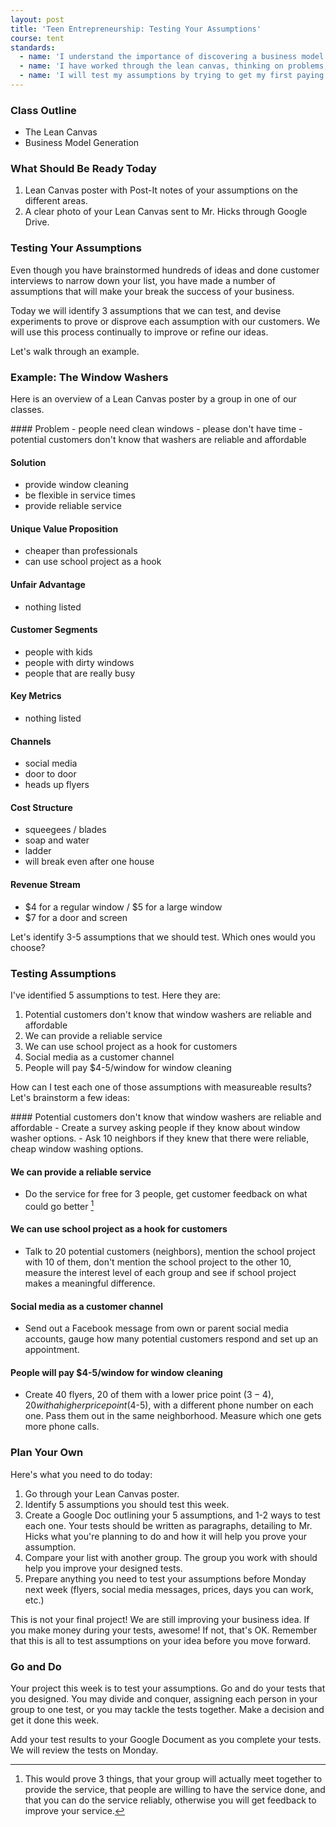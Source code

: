 ```yaml
---
layout: post
title: 'Teen Entrepreneurship: Testing Your Assumptions'
course: tent
standards:
  - name: 'I understand the importance of discovering a business model before writing a business plan'
  - name: 'I have worked through the lean canvas, thinking on problems, solutions, metrics, value propositions, customer channels, segments, costs and revenue'
  - name: 'I will test my assumptions by trying to get my first paying customer'
---
```


### Class Outline

* The Lean Canvas
* Business Model Generation

### What Should Be Ready Today

1. Lean Canvas poster with Post-It notes of your assumptions on the different areas.
2. A clear photo of your Lean Canvas sent to Mr. Hicks through Google Drive.

### Testing Your Assumptions

Even though you have brainstormed hundreds of ideas and done customer interviews to narrow down your list, you have made a number of assumptions that will make your break the success of your business.

Today we will identify 3 assumptions that we can test, and devise experiments to prove or disprove each assumption with our customers. We will use this process continually to improve or refine our ideas.

Let's walk through an example.

### Example: The Window Washers

Here is an overview of a Lean Canvas poster by a group in one of our classes.

<div class = "message" markdown="1">
#### Problem
- people need clean windows
- please don't have time
- potential customers don't know that washers are reliable and affordable

#### Solution
- provide window cleaning
- be flexible in service times
- provide reliable service

#### Unique Value Proposition
- cheaper than professionals
- can use school project as a hook

#### Unfair Advantage
- nothing listed

#### Customer Segments
- people with kids
- people with dirty windows
- people that are really busy

#### Key Metrics
- nothing listed

#### Channels
- social media
- door to door
- heads up flyers

#### Cost Structure
- squeegees / blades
- soap and water
- ladder
- will break even after one house

#### Revenue Stream
- $4 for a regular window / $5 for a large window
- $7 for a door and screen
</div>

Let's identify 3-5 assumptions that we should test. Which ones would you choose?

### Testing Assumptions

I've identified 5 assumptions to test. Here they are:

1. Potential customers don't know that window washers are reliable and affordable
2. We can provide a reliable service
3. We can use school project as a hook for customers
4. Social media as a customer channel
5. People will pay $4-5/window for window cleaning

How can I test each one of those assumptions with measureable results? Let's brainstorm a few ideas:

<div class="message" markdown="1">
#### Potential customers don't know that window washers are reliable and affordable
- Create a survey asking people if they know about window washer options.
- Ask 10 neighbors if they knew that there were reliable, cheap window washing options.

#### We can provide a reliable service
- Do the service for free for 3 people, get customer feedback on what could go better [^1]

[^1]: This would prove 3 things, that your group will actually meet together to provide the service, that people are willing to have the service done, and that you can do the service reliably, otherwise you will get feedback to improve your service.

#### We can use school project as a hook for customers
- Talk to 20 potential customers (neighbors), mention the school project with 10 of them, don't mention the school project to the other 10, measure the interest level of each group and see if school project makes a meaningful difference.

#### Social media as a customer channel
- Send out a Facebook message from own or parent social media accounts, gauge how many potential customers respond and set up an appointment.

#### People will pay $4-5/window for window cleaning
- Create 40 flyers, 20 of them with a lower price point ($3-4), 20 with a higher price point ($4-5), with a different phone number on each one. Pass them out in the same neighborhood. Measure which one gets more phone calls.
</div>

### Plan Your Own

Here's what you need to do today:

1. Go through your Lean Canvas poster. 
2. Identify 5 assumptions you should test this week.
3. Create a Google Doc outlining your 5 assumptions, and 1-2 ways to test each one. Your tests should be written as paragraphs, detailing to Mr. Hicks what you're planning to do and how it will help you prove your assumption.
4. Compare your list with another group. The group you work with should help you improve your designed tests.
5. Prepare anything you need to test your assumptions before Monday next week (flyers, social media messages, prices, days you can work, etc.)

This is not your final project! We are still improving your business idea. If you make money during your tests, awesome! If not, that's OK. Remember that this is all to test assumptions on your idea before you move forward.

### Go and Do

Your project this week is to test your assumptions. Go and do your tests that you designed. You may divide and conquer, assigning each person in your group to one test, or you may tackle the tests together. Make a decision and get it done this week. 

Add your test results to your Google Document as you complete your tests. We will review the tests on Monday.